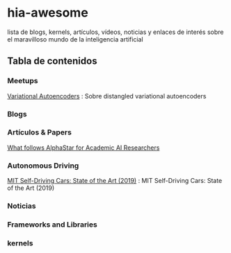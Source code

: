 # hia-awesome
lista de blogs, kernels, artículos, vídeos, noticias y enlaces de interés sobre el maravilloso mundo de la inteligencia artificial

## Tabla de contenidos

### Meetups
<!-- MarkdownTOC depth=4 -->
[Variational Autoencoders](https://www.youtube.com/watch?v=9zKuYvjFFS8&feature=youtu.be) : Sobre distangled variational autoencoders

### Blogs
<!-- MarkdownTOC depth=4 -->


### Artículos & Papers
<!-- MarkdownTOC depth=4 -->
[What follows AlphaStar for Academic AI Researchers](https://towardsdatascience.com/what-follows-alphastar-for-academic-ai-researchers-befe0fc66d39?gi=a2a490802be6)

### Autonomous Driving
<!-- MarkdownTOC depth=4 -->
[MIT Self-Driving Cars: State of the Art (2019)](https://www.youtube.com/watch?v=sRxaMDDMWQQ) : MIT Self-Driving Cars: State of the Art (2019)


### Noticias
<!-- MarkdownTOC depth=4 -->


### Frameworks and Libraries
<!-- MarkdownTOC depth=4 -->


### kernels
<!-- MarkdownTOC depth=4 -->
